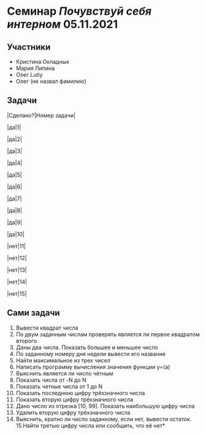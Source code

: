 # Семинар *Почувствуй себя интерном* 05.11.2021
## Участники
* Кристина Окладных
* Мария Липина
* Олег Lutiy
* Олег (не назвал фамилию)
## Задачи
|Сделано?|Номер задачи|

|да|1|

|да|2|

|да|3|

|да|4|

|да|5|

|да|6|

|да|7|

|да|8|

|да|9|

|да|10|

|нет|11|

|нет|12|

|нет|13|

|нет|14|

|нет|15|
## Сами задачи
  1. Вывести квадрат числа
  2. По двум заданным числам проверять является ли первое квадратом второго
  3. Даны два числа. Показать большее и меньшее число
  4.  По заданному номеру дня недели вывести его название
  5. Найти максимальное из трех чисел
  6. Написать программу вычисления значения функции y=(a)
  7. Выяснить является ли число чётным
  8. Показать числа от -N до N
  9. Показать четные числа от 1 до N
  10. Показать последнюю цифру трёхзначного числа
  11. Показать вторую цифру трёхзначного числа
  12.  Дано число из отрезка [10, 99]. Показать наибольшую цифру числа
  13. Удалить вторую цифру трёхзначного числа
  14. Выяснить, кратно ли число заданному, если нет, вывести остаток.
  15.Найти третью цифру числа или сообщить, что её нет*
